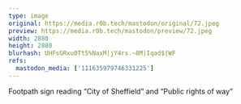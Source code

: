 ```yaml
---
type: image
original: https://media.r0b.tech/mastodon/original/72.jpeg
preview: https://media.r0b.tech/mastodon/preview/72.jpeg
width: 2880
height: 2880
blurhash: UHFsGRxu0Tt5%NaxM|jY4rs.~8M|Iqad$|WF
refs:
  mastodon_media: ['111635979746331225']
---
```


Footpath sign reading “City of Sheffield” and “Public rights of way”
